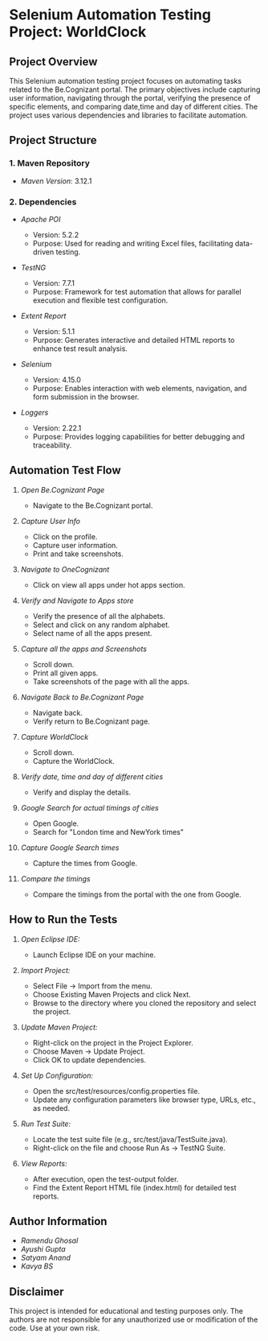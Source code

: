 # Selenium Automation Testing Project: WorldClock
 
## Project Overview
This Selenium automation testing project focuses on automating tasks related to the Be.Cognizant portal. 
The primary objectives include capturing user information, navigating through the portal, verifying the presence of specific elements, and comparing date,time and day of different cities. 
The project uses various dependencies and libraries to facilitate automation.

## Project Structure
 
### 1. Maven Repository
 
- *Maven Version*: 3.12.1
 
### 2. Dependencies
 
- *Apache POI*
  - Version: 5.2.2
  - Purpose: Used for reading and writing Excel files, facilitating data-driven testing.
 
- *TestNG*
  - Version: 7.7.1
  - Purpose: Framework for test automation that allows for parallel execution and flexible test configuration.
 
- *Extent Report*
  - Version: 5.1.1
  - Purpose: Generates interactive and detailed HTML reports to enhance test result analysis.
 
- *Selenium*
  - Version: 4.15.0
  - Purpose: Enables interaction with web elements, navigation, and form submission in the browser.
 
- *Loggers*
  - Version: 2.22.1
  - Purpose: Provides logging capabilities for better debugging and traceability.
 
## Automation Test Flow
 
1. *Open Be.Cognizant Page*
   - Navigate to the Be.Cognizant portal.
 
2. *Capture User Info*
   - Click on the profile.
   - Capture user information.
   - Print and take screenshots.
 
3. *Navigate to OneCognizant*
   - Click on view all apps under hot apps section.
 
4. *Verify and Navigate to Apps store*
   - Verify the presence of all the alphabets.
   - Select and click on any random alphabet.
   - Select name of all the apps present.
 
5. *Capture all the apps and Screenshots*
   - Scroll down.
   - Print all given apps.
   - Take screenshots of the page with all the apps.
 
6. *Navigate Back to Be.Cognizant Page*
   - Navigate back.
   - Verify return to Be.Cognizant page.
 
7. *Capture WorldClock*
   - Scroll down.
   - Capture the WorldClock.
 
8. *Verify date, time and day of different cities*
   - Verify and display the details.
 
9. *Google Search for actual timings of cities*
   - Open Google.
   - Search for "London time and NewYork times"
 
10. *Capture Google Search times*
    - Capture the times from Google.
 
11. *Compare the timings*
    - Compare the timings from the portal with the one from Google.
 
## How to Run the Tests
 
1. *Open Eclipse IDE:*
   - Launch Eclipse IDE on your machine.
 
2. *Import Project:*
   - Select File -> Import from the menu.
   - Choose Existing Maven Projects and click Next.
   - Browse to the directory where you cloned the repository and select the project.
 
3. *Update Maven Project:*
   - Right-click on the project in the Project Explorer.
   - Choose Maven -> Update Project.
   - Click OK to update dependencies.
 
4. *Set Up Configuration:*
   - Open the src/test/resources/config.properties file.
   - Update any configuration parameters like browser type, URLs, etc., as needed.
 
5. *Run Test Suite:*
   - Locate the test suite file (e.g., src/test/java/TestSuite.java).
   - Right-click on the file and choose Run As -> TestNG Suite.
 
6. *View Reports:*
   - After execution, open the test-output folder.
   - Find the Extent Report HTML file (index.html) for detailed test reports.
 
## Author Information
 

- *Ramendu Ghosal*
- *Ayushi Gupta*
- *Satyam Anand*
- *Kavya BS*
 
## Disclaimer
 
This project is intended for educational and testing purposes only. The authors are not responsible for any unauthorized use or modification of the code. Use at your own risk.
